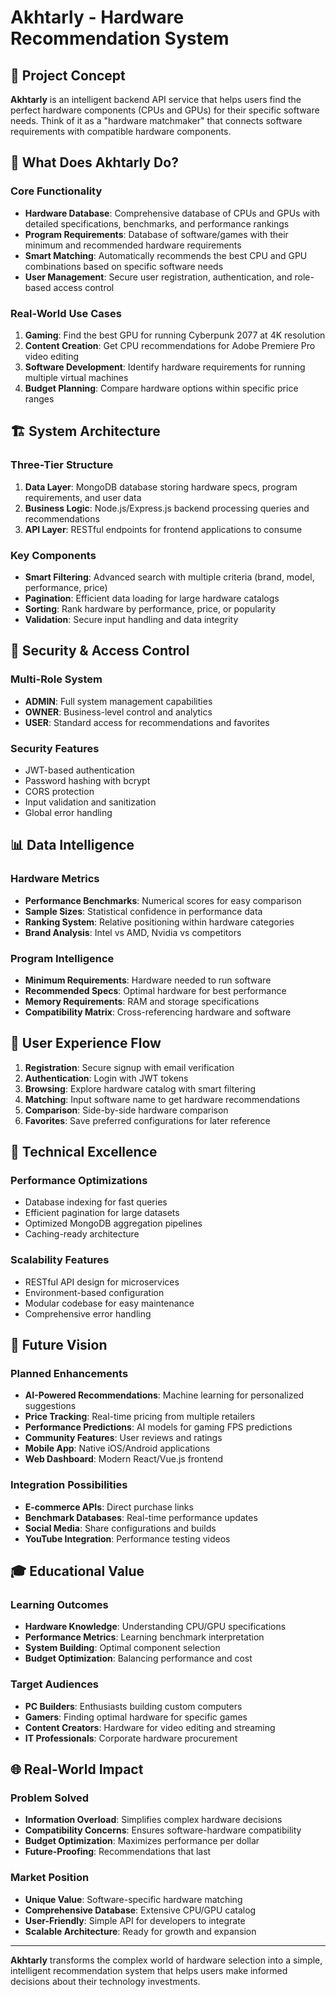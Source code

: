 # Akhtarly - Hardware Recommendation System

## 🎯 Project Concept

**Akhtarly** is an intelligent backend API service that helps users find the perfect hardware components (CPUs and GPUs) for their specific software needs. Think of it as a "hardware matchmaker" that connects software requirements with compatible hardware components.

## 🚀 What Does Akhtarly Do?

### Core Functionality
- **Hardware Database**: Comprehensive database of CPUs and GPUs with detailed specifications, benchmarks, and performance rankings
- **Program Requirements**: Database of software/games with their minimum and recommended hardware requirements
- **Smart Matching**: Automatically recommends the best CPU and GPU combinations based on specific software needs
- **User Management**: Secure user registration, authentication, and role-based access control

### Real-World Use Cases
1. **Gaming**: Find the best GPU for running Cyberpunk 2077 at 4K resolution
2. **Content Creation**: Get CPU recommendations for Adobe Premiere Pro video editing
3. **Software Development**: Identify hardware requirements for running multiple virtual machines
4. **Budget Planning**: Compare hardware options within specific price ranges

## 🏗️ System Architecture

### Three-Tier Structure
1. **Data Layer**: MongoDB database storing hardware specs, program requirements, and user data
2. **Business Logic**: Node.js/Express.js backend processing queries and recommendations
3. **API Layer**: RESTful endpoints for frontend applications to consume

### Key Components
- **Smart Filtering**: Advanced search with multiple criteria (brand, model, performance, price)
- **Pagination**: Efficient data loading for large hardware catalogs
- **Sorting**: Rank hardware by performance, price, or popularity
- **Validation**: Secure input handling and data integrity

## 🔐 Security & Access Control

### Multi-Role System
- **ADMIN**: Full system management capabilities
- **OWNER**: Business-level control and analytics
- **USER**: Standard access for recommendations and favorites

### Security Features
- JWT-based authentication
- Password hashing with bcrypt
- CORS protection
- Input validation and sanitization
- Global error handling

## 📊 Data Intelligence

### Hardware Metrics
- **Performance Benchmarks**: Numerical scores for easy comparison
- **Sample Sizes**: Statistical confidence in performance data
- **Ranking System**: Relative positioning within hardware categories
- **Brand Analysis**: Intel vs AMD, Nvidia vs competitors

### Program Intelligence
- **Minimum Requirements**: Hardware needed to run software
- **Recommended Specs**: Optimal hardware for best performance
- **Memory Requirements**: RAM and storage specifications
- **Compatibility Matrix**: Cross-referencing hardware and software

## 🎯 User Experience Flow

1. **Registration**: Secure signup with email verification
2. **Authentication**: Login with JWT tokens
3. **Browsing**: Explore hardware catalog with smart filtering
4. **Matching**: Input software name to get hardware recommendations
5. **Comparison**: Side-by-side hardware comparison
6. **Favorites**: Save preferred configurations for later reference

## 🚀 Technical Excellence

### Performance Optimizations
- Database indexing for fast queries
- Efficient pagination for large datasets
- Optimized MongoDB aggregation pipelines
- Caching-ready architecture

### Scalability Features
- RESTful API design for microservices
- Environment-based configuration
- Modular codebase for easy maintenance
- Comprehensive error handling

## 🌟 Future Vision

### Planned Enhancements
- **AI-Powered Recommendations**: Machine learning for personalized suggestions
- **Price Tracking**: Real-time pricing from multiple retailers
- **Performance Predictions**: AI models for gaming FPS predictions
- **Community Features**: User reviews and ratings
- **Mobile App**: Native iOS/Android applications
- **Web Dashboard**: Modern React/Vue.js frontend

### Integration Possibilities
- **E-commerce APIs**: Direct purchase links
- **Benchmark Databases**: Real-time performance updates
- **Social Media**: Share configurations and builds
- **YouTube Integration**: Performance testing videos

## 🎓 Educational Value

### Learning Outcomes
- **Hardware Knowledge**: Understanding CPU/GPU specifications
- **Performance Metrics**: Learning benchmark interpretation
- **System Building**: Optimal component selection
- **Budget Optimization**: Balancing performance and cost

### Target Audiences
- **PC Builders**: Enthusiasts building custom computers
- **Gamers**: Finding optimal hardware for specific games
- **Content Creators**: Hardware for video editing and streaming
- **IT Professionals**: Corporate hardware procurement

## 🌐 Real-World Impact

### Problem Solved
- **Information Overload**: Simplifies complex hardware decisions
- **Compatibility Concerns**: Ensures software-hardware compatibility
- **Budget Optimization**: Maximizes performance per dollar
- **Future-Proofing**: Recommendations that last

### Market Position
- **Unique Value**: Software-specific hardware matching
- **Comprehensive Database**: Extensive CPU/GPU catalog
- **User-Friendly**: Simple API for developers to integrate
- **Scalable Architecture**: Ready for growth and expansion

---

**Akhtarly** transforms the complex world of hardware selection into a simple, intelligent recommendation system that helps users make informed decisions about their technology investments.
